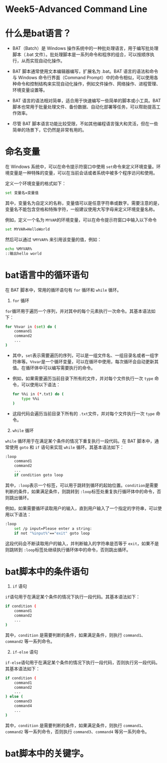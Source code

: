# Week5-Advanced Command Line

# 什么是bat语言？

* BAT（Batch）是 Windows 操作系统中的一种批处理语言，用于编写批处理脚本（.bat 文件）。批处理脚本是一系列命令和程序的组合，可以按顺序执行，从而实现自动化操作。

* BAT 脚本通常使用文本编辑器编写，扩展名为 .bat。BAT 语言的语法和命令与 Windows 命令行界面（Command Prompt）中的命令相似，可以使用各种命令和控制结构来实现自动化操作，例如文件操作、网络操作、进程管理、环境变量设置等。

* BAT 语言的语法相对简单，适合用于快速编写一些简单的脚本或小工具。BAT 脚本也常用于批量处理文件、备份数据、自动化部署等任务，可以帮助提高工作效率。

* 尽管 BAT 脚本语言功能比较受限，不如其他编程语言强大和灵活，但在一些简单的场景下，它仍然是非常有用的。

# 命名变量

在 Windows 系统中，可以在命令提示符窗口中使用 `set`​ 命令来定义环境变量。环境变量是一种特殊的变量，可以在当前会话或者系统中被多个程序访问和使用。

定义一个环境变量的格式如下：

```bash
set 变量名=变量值

```

其中，变量名为自定义的名称，变量值可以是任意字符串或数字。需要注意的是，变量名不能包含空格和特殊字符，一般建议使用大写字母来定义环境变量名称。

例如，定义一个名为 `MYVAR`​ 的环境变量，可以在命令提示符窗口中输入以下命令

```bash
set MYVAR=HelloWorld
```

然后可以通过 `%MYVAR%`​ 来引用该变量的值，例如：

```bash
echo %MYVAR%
::输出hello world
```

# bat语言中的循环语句

在 BAT 脚本中，常用的循环语句有 `for`​ 循环和 `while`​ 循环。

1. ​`for`​ 循环

​`for`​ 循环用于遍历一个序列，并对其中的每个元素执行一次命令。其基本语法如下：

```bash
for %%var in (set) do (
    command1
    command2
    ...
)
```

* 其中，`set`​ 表示需要遍历的序列，可以是一组文件名、一组目录名或者一组字符串等。`%%var`​ 是一个循环变量，可以在循环中使用，每次循环会自动更新其值。在循环体中可以编写需要执行的命令。
* 例如，如果需要遍历当前目录下所有的文件，并对每个文件执行一次 `type`​ 命令，可以使用以下语法：

  ```bash
  for %%i in (*.txt) do (
      type %%i
  )
  ```

* 这段代码会遍历当前目录下所有的 `.txt`​ 文件，并对每个文件执行一次 `type`​ 命令。

2. ​`while`​ 循环

​`while`​ 循环用于在满足某个条件的情况下重复执行一段代码。在 BAT 脚本中，通常使用 `goto`​ 和 `if`​ 语句来实现 `while`​ 循环。其基本语法如下：

```bash
:loop
    command1
    command2
    ...
    if condition goto loop
```

其中，`:loop`​ 表示一个标签，可以用于跳转到循环的起始位置。`condition`​ 是需要判断的条件，如果满足条件，则跳转到 `:loop`​ 标签处重复执行循环体中的命令，否则跳出循环。

例如，如果需要循环读取用户的输入，直到用户输入了一个指定的字符串，可以使用以下语法：

```bash
:loop
    set /p input=Please enter a string:
    if not "%input%"=="exit" goto loop
```

这段代码会不断读取用户的输入，并判断输入的字符串是否等于 `exit`​，如果不是则跳转到 `:loop`​ 标签处继续执行循环体中的命令，否则跳出循环。

# bat脚本中的条件语句

1. ​`if`​ 语句

​`if`​ 语句用于在满足某个条件的情况下执行一段代码。其基本语法如下：

```bash
if condition (
    command1
    command2
    ...
)
```

其中，`condition`​ 是需要判断的条件，如果满足条件，则执行 `command1`​、`command2`​ 等一系列命令。

2. ​`if-else`​ 语句

​`if-else`​ 语句用于在满足某个条件的情况下执行一段代码，否则执行另一段代码。其基本语法如下：

```bash
if condition (
    command1
    command2
    ...
) else (
    command3
    command4
    ...
)
```

其中，`condition`​ 是需要判断的条件，如果满足条件，则执行 `command1`​、`command2`​ 等一系列命令，否则执行 `command3`​、`command4`​ 等另一系列命令。

# bat脚本中的关键字。

‍
